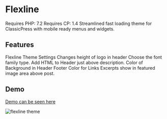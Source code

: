 # Flexline
Requires PHP: 7.2
Requires CP:  1.4
Streamlined fast loading theme for ClassicPress with mobile ready menus and widgets.

## Features
Flexline Theme Settings
Changes height of logo in header
Choose the font family type.
Add HTML to Header just above description.
Color of Background in Header Footer
Color for Links
Excerpts show in featured image area above post.

## Demo 
[Demo can be seen here](https://classicpress-themes.com/flexline/)

![flexline theme](http://classicpress-themes.com/wp-content/uploads/2023/07/screenshot.png)
